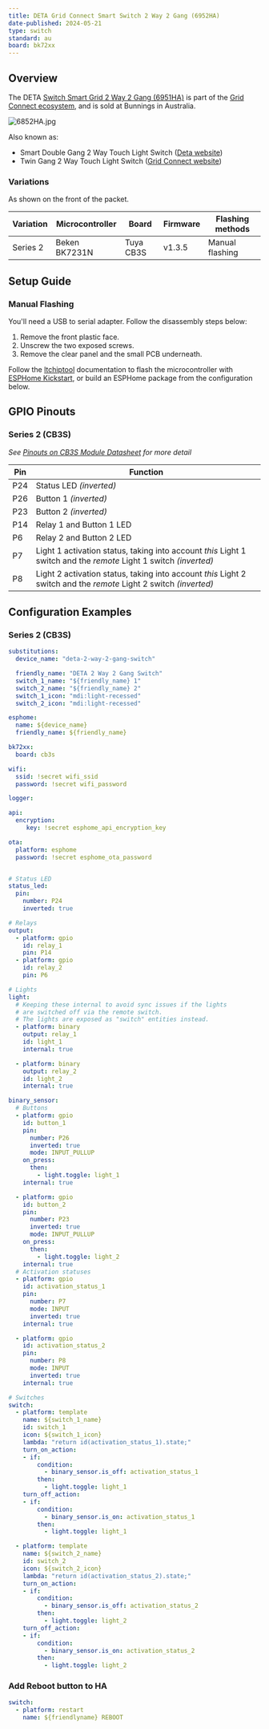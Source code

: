 ```yaml
---
title: DETA Grid Connect Smart Switch 2 Way 2 Gang (6952HA)
date-published: 2024-05-21
type: switch
standard: au
board: bk72xx
---
```


## Overview

The DETA [Switch Smart Grid 2 Way 2 Gang (6951HA)](https://www.bunnings.com.au/deta-switch-smart-grid-2-way-2-gang_p0346911) is part of the [Grid Connect ecosystem](https://grid-connect.com.au/), and is sold at Bunnings in Australia.

![6852HA.jpg](./6952HA.jpg "DETA 6952HA, with 'Series 2' highlighted.")

Also known as:
 - Smart Double Gang 2 Way Touch Light Switch ([Deta website](https://detaelectrical.com.au/product/deta-grid-connect-smart-double-gang-2-way-touch-light-switch/))
 - Twin Gang 2 Way Touch Light Switch ([Grid Connect website](https://grid-connect.com.au/download/6952ha/))


### Variations
As shown on the front of the packet.

| Variation   | Microcontroller | Board     | Firmware | Flashing methods |
| ----------- | --------------- | --------- | -------- | ---------------- |
| Series 2    | Beken BK7231N   | Tuya CB3S | v1.3.5   | Manual flashing  | 

## Setup Guide

### Manual Flashing

You'll need a USB to serial adapter. Follow the disassembly steps below:

1. Remove the front plastic face.
2. Unscrew the two exposed screws.
3. Remove the clear panel and the small PCB underneath.

Follow the [ltchiptool](https://github.com/libretiny-eu/ltchiptool) documentation to flash the microcontroller with [ESPHome Kickstart](https://github.com/libretiny-eu/esphome-kickstart/releases), or build an ESPHome package from the configuration below.

## GPIO Pinouts

### Series 2 (CB3S)
_See [Pinouts on CB3S Module Datasheet](https://developer.tuya.com/en/docs/iot/cb3s?id=Kai94mec0s076#title-5-Pin%20definition) for more detail_


| Pin    | Function                                                                          |
| ------ | --------------------------------------------------------------------------------- |
| P24    | Status LED  _(inverted)_
| P26    | Button 1 _(inverted)_
| P23    | Button 2 _(inverted)_
| P14    | Relay 1 and Button 1 LED
| P6    | Relay 2 and Button 2 LED
| P7     | Light 1 activation status, taking into account _this_ Light 1 switch and the _remote_ Light 1 switch _(inverted)_     |
| P8     | Light 2 activation status, taking into account _this_ Light 2 switch and the _remote_ Light 2 switch _(inverted)_     |  |

## Configuration Examples

### Series 2 (CB3S)

```yaml
substitutions:
  device_name: "deta-2-way-2-gang-switch"

  friendly_name: "DETA 2 Way 2 Gang Switch"
  switch_1_name: "${friendly_name} 1"
  switch_2_name: "${friendly_name} 2"
  switch_1_icon: "mdi:light-recessed"
  switch_2_icon: "mdi:light-recessed"

esphome:
  name: ${device_name}
  friendly_name: ${friendly_name}

bk72xx:
  board: cb3s

wifi:
  ssid: !secret wifi_ssid
  password: !secret wifi_password

logger:

api:
  encryption:
     key: !secret esphome_api_encryption_key

ota:
  platform: esphome
  password: !secret esphome_ota_password


# Status LED
status_led:
  pin:
    number: P24
    inverted: true

# Relays
output:
  - platform: gpio
    id: relay_1
    pin: P14
  - platform: gpio
    id: relay_2
    pin: P6

# Lights
light:
  # Keeping these internal to avoid sync issues if the lights 
  # are switched off via the remote switch.
  # The lights are exposed as "switch" entities instead.
  - platform: binary
    output: relay_1
    id: light_1
    internal: true

  - platform: binary
    output: relay_2
    id: light_2
    internal: true

binary_sensor:
  # Buttons
  - platform: gpio
    id: button_1
    pin:
      number: P26
      inverted: true
      mode: INPUT_PULLUP
    on_press:
      then:
        - light.toggle: light_1
    internal: true

  - platform: gpio
    id: button_2
    pin:
      number: P23
      inverted: true
      mode: INPUT_PULLUP
    on_press:
      then:
        - light.toggle: light_2
    internal: true
  # Activation statuses
  - platform: gpio
    id: activation_status_1
    pin:
      number: P7
      mode: INPUT
      inverted: true  
    internal: true

  - platform: gpio
    id: activation_status_2
    pin:
      number: P8
      mode: INPUT
      inverted: true  
    internal: true

# Switches
switch:
  - platform: template
    name: ${switch_1_name}
    id: switch_1
    icon: ${switch_1_icon}
    lambda: "return id(activation_status_1).state;"
    turn_on_action:
    - if:
        condition:
          - binary_sensor.is_off: activation_status_1
        then:
          - light.toggle: light_1
    turn_off_action:
    - if:
        condition:
          - binary_sensor.is_on: activation_status_1
        then:
          - light.toggle: light_1

  - platform: template
    name: ${switch_2_name}
    id: switch_2
    icon: ${switch_2_icon}
    lambda: "return id(activation_status_2).state;"
    turn_on_action:
    - if:
        condition:
          - binary_sensor.is_off: activation_status_2
        then:
          - light.toggle: light_2
    turn_off_action:
    - if:
        condition:
          - binary_sensor.is_on: activation_status_2
        then:
          - light.toggle: light_2
```

### Add Reboot button to HA

```yaml
switch:
  - platform: restart
    name: ${friendlyname} REBOOT
```
